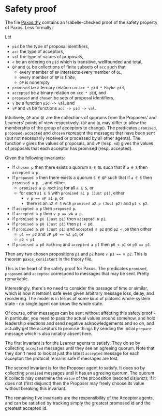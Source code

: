 # Safety proof

The file [Paxos.thy](Paxos.thy) contains an Isabelle-checked proof of the safety property of Paxos. Less formally:

Let 
- `pid` be the type of proposal identifiers,
- `acc` the type of acceptors,
- `val` the type of values of proposals,
- `<` be an ordering on `pid` which is transitive, wellfounded and total,
- `QP` and `QL` be collections of finite subsets of `acc` such that
  - every member of `QP` intersects every member of `QL`,
  - every member of `QP` is finite,
  - `QP` is nonempty
- `promised` be a ternary relation on `acc * pid * Maybe pid`,
- `accepted` be a binary relation on `acc * pid`, and
- `proposed` and `chosen` be sets of proposal identifiers,
- `v` be a function `pid -> val`, and
- `vP` and `vA` be functions `acc -> pid -> val`.

Intuitively, `QP` and `QL` are the collections of quorums from the Proposers' and Learners' points of view respectively. (`QP` and `QL` may differ to allow the membership of the group of acceptors to change). The predicates `promised`, `proposed`, `accepted` and `chosen` represent the messages that have been sent (but not necessarily received or processed by all other agents). The function `v` gives the values of proposals, and `vP` (resp. `vA`) gives the values of proposals that each acceptor has promised (resp. accepted).

Given the following invariants:

- If `chosen p` then there exists a quorum `S ∈ QL` such that if `a ∈ S` then `accepted a p`.
- If `proposed p` then there exists a quorum `S ∈ QP` such that if `a ∈ S` then `promised a p _`, and either
  - `promised a p Nothing` for all `a ∈ S`, or
  - for each `a1 ∈ S` with `promised a1 p (Just p1)`, either
    - `v p == vP a1 p`, or
    - there is an `a2 ∈ S` with `promised a2 p (Just p2)` and `p1 < p2`.
- If `accepted a p` then `proposed p`.
- If `accepted a p` then `v p == vA a p`.
- If `promised a p0 (Just p1)` then `accepted a p1`.
- If `promised a p0 (Just p1)` then `p1 < p0`.
- If `promised a p0 (Just p1)` and `accepted a p2` and `p2 < p0` then either
  - `p1 == p2` and `vP p0 == vA p1`, or
  - `p2 < p1`
- If `promised a p0 Nothing` and `accepted a p1` then `p0 < p1` or `p0 == p1`.

Then any two chosen propositions `p1` and `p2` have `v p1 == v p2`. This is theorem `paxos_consistent` in the theory file.

This is the heart of the safety proof for Paxos. The predicates `promised`, `proposed` and `accepted` correspond to messages that may be sent. Pretty remarkable.

Interestingly, there's no need to consider the passage of time or similar, which is how it remains safe even given arbitrary message loss, delay, and reordering. The model is in terms of some kind of platonic whole-system state - no single agent can know the whole state.

Of course, other messages can be sent without affecting this safety proof - in particular, you need to pass the actual values around somehow, and hold leadership elections and send negative acknowledgements and so on, and actually get the acceptors to promise things by sending the initial `prepare` message which is also notably absent here.

The first invariant is for the Learner agents to satisfy. They do so by collecting `accepted` messages until they see an agreeing quorum. Note that they don't need to look at just the latest `accepted` message for each acceptor: the protocol remains safe if messages are lost.

The second invariant is for the Proposer agent to satisfy. It does so by collecting `promised` messages until it has an agreeing quorum. The quorum it collects may determine the `value` of the proposition (second disjunct); if it does not (first disjunct) then the Proposer may freely choose its value without breaking this invariant.

The remaining five invariants are the responsibility of the Acceptor agents, and can be satisfied by tracking simply the greatest promosed id and the greatest accepted id.
